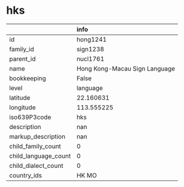 # hks
|                      | info                          |
|:---------------------|:------------------------------|
| id                   | hong1241                      |
| family_id            | sign1238                      |
| parent_id            | nucl1761                      |
| name                 | Hong Kong-Macau Sign Language |
| bookkeeping          | False                         |
| level                | language                      |
| latitude             | 22.160631                     |
| longitude            | 113.555225                    |
| iso639P3code         | hks                           |
| description          | nan                           |
| markup_description   | nan                           |
| child_family_count   | 0                             |
| child_language_count | 0                             |
| child_dialect_count  | 0                             |
| country_ids          | HK MO                         |